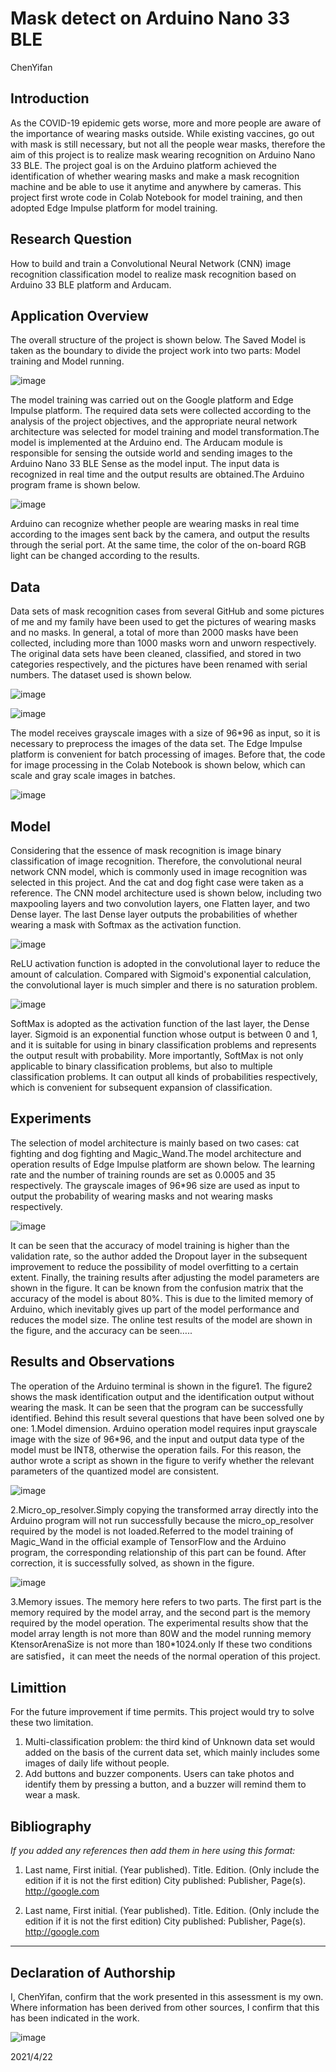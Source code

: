 # Mask detect on Arduino Nano 33 BLE

ChenYifan

## Introduction
As the COVID-19 epidemic gets worse, more and more people are aware of the importance of wearing masks outside. While existing vaccines, go out with mask is still necessary, but not all the people wear masks, therefore the aim of this project is to realize mask wearing recognition on Arduino Nano 33 BLE. The project goal is on the Arduino platform achieved the identification of whether wearing masks and make a mask recognition machine and be able to use it anytime and anywhere by cameras. This project first wrote code in Colab Notebook for model training, and then adopted Edge Impulse platform for model training. 

## Research Question
How to build and train a Convolutional Neural Network (CNN) image recognition classification model to realize mask recognition based on Arduino 33 BLE platform and Arducam.

## Application Overview
The overall structure of the project is shown below. The Saved Model is taken as the boundary to divide the project work into two parts: Model training and Model running.

![image](https://user-images.githubusercontent.com/72681393/115410196-036e9300-a225-11eb-913a-ed01c347db38.png)

The model training was carried out on the Google platform and Edge Impulse platform. The required data sets were collected according to the analysis of the project objectives, and the appropriate neural network architecture was selected for model training and model transformation.The model is implemented at the Arduino end. The Arducam module is responsible for sensing the outside world and sending images to the Arduino Nano 33 BLE Sense as the model input. The input data is recognized in real time and the output results are obtained.The Arduino program frame is shown below.

![image](https://user-images.githubusercontent.com/72681393/115411200-db336400-a225-11eb-8325-4f346ade0284.png)

Arduino can recognize whether people are wearing masks in real time according to the images sent back by the camera, and output the results through the serial port. At the same time, the color of the on-board RGB light can be changed according to the results.



## Data
Data sets of mask recognition cases from several GitHub and some pictures of me and my family have been used to get the pictures of wearing masks and no masks. In general, a total of more than 2000 masks have been collected, including more than 1000 masks worn and unworn respectively. The original data sets have been cleaned, classified, and stored in two categories respectively, and the pictures have been renamed with serial numbers. The dataset used is shown below.

![image](https://user-images.githubusercontent.com/72681393/109654824-9da74880-7b9d-11eb-978e-268413a3e475.png)

![image](https://user-images.githubusercontent.com/72681393/109654835-a435c000-7b9d-11eb-96ec-9f1e51f91cda.png)

The model receives grayscale images with a size of 96*96 as input, so it is necessary to preprocess the images of the data set.
The Edge Impulse platform is convenient for batch processing of images. Before that, the code for image processing in the Colab Notebook is shown below, which can scale and gray scale images in batches.

![image](https://user-images.githubusercontent.com/72681393/115412134-a70c7300-a226-11eb-94b5-89dff2b8b7b2.png)
## Model
Considering that the essence of mask recognition is image binary classification of image recognition. Therefore, the convolutional neural network CNN model, which is commonly used in image recognition was selected in this project. And the cat and dog fight case were taken as a reference.
The CNN model architecture used is shown below, including two maxpooling layers and two convolution layers, one Flatten layer, and two Dense layer. The last Dense layer outputs the probabilities of whether wearing a mask with Softmax as the activation function.


![image](https://user-images.githubusercontent.com/72681393/115414536-b2f93480-a228-11eb-9a9b-9242f625a731.png)

ReLU activation function is adopted in the convolutional layer to reduce the amount of calculation. Compared with Sigmoid's exponential calculation, the convolutional layer is much simpler and there is no saturation problem.

![image](https://user-images.githubusercontent.com/72681393/115415735-bc36d100-a229-11eb-822c-de7c9672d2d6.png)

SoftMax is adopted as the activation function of the last layer, the Dense layer. Sigmoid is an exponential function whose output is between 0 and 1, and it is suitable for using in binary classification problems and represents the output result with probability. More importantly, SoftMax is not only applicable to binary classification problems, but also to multiple classification problems. It can output all kinds of probabilities respectively, which is convenient for subsequent expansion of classification.

## Experiments
The selection of model architecture is mainly based on two cases: cat fighting and dog fighting and Magic_Wand.The model architecture and operation results of Edge Impulse platform are shown below. The learning rate and the number of training rounds are set as 0.0005 and 35 respectively. The grayscale images of 96*96 size are used as input to output the probability of wearing masks and not wearing masks respectively.

![image](https://user-images.githubusercontent.com/72681393/115416878-b988ab80-a22a-11eb-9c94-104ae3f34e7c.png)

It can be seen that the accuracy of model training is higher than the validation rate, so the author added the Dropout layer in the subsequent improvement to reduce the possibility of model overfitting to a certain extent.
Finally, the training results after adjusting the model parameters are shown in the figure. It can be known from the confusion matrix that the accuracy of the model is about 80%. This is due to the limited memory of Arduino, which inevitably gives up part of the model performance and reduces the model size.
The online test results of the model are shown in the figure, and the accuracy can be seen…..


## Results and Observations
The operation of the Arduino terminal is shown in the figure1. The figure2 shows the mask identification output and the identification output without wearing the mask. It can be seen that the program can be successfully identified.
Behind this result several questions that have been solved one by one:
1.Model dimension. Arduino operation model requires input grayscale image with the size of 96*96, and the input and output data type of the model must be INT8, otherwise the operation fails. For this reason, the author wrote a script as shown in the figure to verify whether the relevant parameters of the quantized model are consistent.
 
 ![image](https://user-images.githubusercontent.com/72681393/115588543-73524b80-a301-11eb-8561-96d9f3cabbc0.png)


2.Micro_op_resolver.Simply copying the transformed array directly into the Arduino program will not run successfully because the micro_op_resolver required by the model is not loaded.Referred to the model training of Magic_Wand in the official example of TensorFlow and the Arduino program, the corresponding relationship of this part can be found. After correction, it is successfully solved, as shown in the figure.
 
 ![image](https://user-images.githubusercontent.com/72681393/115588573-7b11f000-a301-11eb-87ac-2eace02692d7.png)


3.Memory issues. The memory here refers to two parts. The first part is the memory required by the model array, and the second part is the memory required by the model operation. The experimental results show that the model array length is not more than 80W and the model running memory KtensorArenaSize is not more than 180*1024.only If these two conditions are satisfied，it can meet the needs of the normal operation of this project.

## Limittion
For the future improvement if time permits. This project would try to solve these two limitation. 
1. Multi-classification problem: the third kind of Unknown data set would added on the basis of the current data set, which mainly includes some images of daily life without people.
2. Add buttons and buzzer components. Users can take photos and identify them by pressing a button, and a buzzer will remind them to wear a mask.


## Bibliography
*If you added any references then add them in here using this format:*

1. Last name, First initial. (Year published). Title. Edition. (Only include the edition if it is not the first edition) City published: Publisher, Page(s). http://google.com

2. Last name, First initial. (Year published). Title. Edition. (Only include the edition if it is not the first edition) City published: Publisher, Page(s). http://google.com

----

## Declaration of Authorship

I, ChenYifan, confirm that the work presented in this assessment is my own. Where information has been derived from other sources, I confirm that this has been indicated in the work.


![image](https://user-images.githubusercontent.com/72681393/115589022-f5427480-a301-11eb-82f9-8921e13cc0ea.png)

2021/4/22
